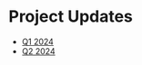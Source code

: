 # Project Updates

- [Q1 2024](https://docs.google.com/presentation/d/16bsZ4Dg8_BcfQ1askew0-HljaJJ5BwLmun4nZT_7kUw/edit?usp=sharing)
- [Q2 2024](2024-q2.md)